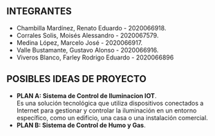 ## INTEGRANTES

- Chambilla Mardínez, Renato Eduardo - 2020066918.<br>
- Corrales Solis, Moisés Alessandro - 2020067579.<br>
- Medina López, Marcelo José - 2020066917.<br>
- Valle Bustamante, Gustavo Alonso - 2020066916.<br>
- Viveros Blanco, Farley Rodrigo Eduardo - 2020066896<br>

## POSIBLES IDEAS DE PROYECTO

- **PLAN A: Sistema de Control de Iluminacion IOT**.<br>
Es una solución tecnológica que utiliza dispositivos conectados a Internet para gestionar y controlar la iluminación en un entorno específico, como un edificio, una casa o una instalación comercial.
- **PLAN B: Sistema de Control de Humo y Gas**.<br>

